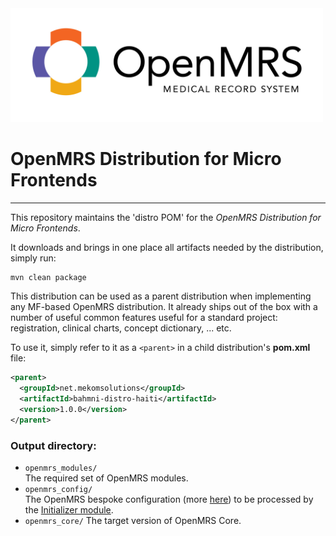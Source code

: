 <img src="readme/openmrs-logo.jpg" alt="OpenMRS Logo" width="500"/>

# OpenMRS Distribution for Micro Frontends


-----

This repository maintains the 'distro POM' for the _OpenMRS Distribution for Micro Frontends_.

It downloads and brings in one place all artifacts needed by the distribution, simply run:
```bash
mvn clean package
```

This distribution can be used as a parent distribution when implementing any MF-based OpenMRS distribution. It already ships out of the box with a number of useful common features useful for a standard project: registration, clinical charts, concept dictionary, ... etc.

To use it, simply refer to it as a `<parent>` in a child distribution's **pom.xml** file:
```xml
<parent>
  <groupId>net.mekomsolutions</groupId>
  <artifactId>bahmni-distro-haiti</artifactId>
  <version>1.0.0</version>
</parent>
```

### Output directory:

* `openmrs_modules/`
<br/>The required set of OpenMRS modules.
* `openmrs_config/`
<br/>The OpenMRS bespoke configuration (more [here](https://github.com/mekomsolutions/openmrs-config-haiti)) to be processed by the [Initializer module](https://github.com/mekomsolutions/openmrs-module-initializer).
* `openmrs_core/`
The target version of OpenMRS Core.
